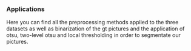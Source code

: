 ### Applications
Here you can find all the preprocessing methods applied to the three datasets as well as binarization of the gt pictures and the application of otsu, two-level otsu and local thresholding in order to segmentate our pictures. 